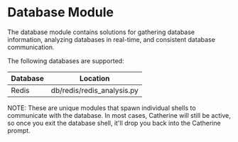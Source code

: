 # Database Module

The database module contains solutions for gathering database information, analyzing databases in real-time, and consistent database communication.

The following databases are supported:

|  Database  |  Location                    |
|------------|------------------------------|
|  Redis     |  db/redis/redis_analysis.py  |

NOTE: These are unique modules that spawn individual shells to communicate with the database. In most cases, Catherine will still be active, so once you exit the database shell, it'll drop you back into the Catherine prompt.
